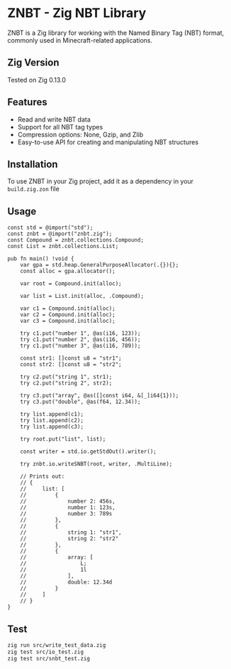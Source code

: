 # ZNBT - Zig NBT Library

ZNBT is a Zig library for working with the Named Binary Tag (NBT) format, commonly used in Minecraft-related applications.

## Zig Version

Tested on Zig 0.13.0

## Features

- Read and write NBT data
- Support for all NBT tag types
- Compression options: None, Gzip, and Zlib
- Easy-to-use API for creating and manipulating NBT structures

## Installation

To use ZNBT in your Zig project, add it as a dependency in your `build.zig.zon` file

## Usage

```zig
const std = @import("std");
const znbt = @import("znbt.zig");
const Compound = znbt.collections.Compound;
const List = znbt.collections.List;

pub fn main() !void {
    var gpa = std.heap.GeneralPurposeAllocator(.{}){};
    const alloc = gpa.allocator();

    var root = Compound.init(alloc);

    var list = List.init(alloc, .Compound);

    var c1 = Compound.init(alloc);
    var c2 = Compound.init(alloc);
    var c3 = Compound.init(alloc);

    try c1.put("number 1", @as(i16, 123));
    try c1.put("number 2", @as(i16, 456));
    try c1.put("number 3", @as(i16, 789));

    const str1: []const u8 = "str1";
    const str2: []const u8 = "str2";

    try c2.put("string 1", str1);
    try c2.put("string 2", str2);

    try c3.put("array", @as([]const i64, &[_]i64{1}));
    try c3.put("double", @as(f64, 12.34));

    try list.append(c1);
    try list.append(c2);
    try list.append(c3);

    try root.put("list", list);

    const writer = std.io.getStdOut().writer();

    try znbt.io.writeSNBT(root, writer, .MultiLine);

    // Prints out:
    // {
    //     list: [
    //         {
    //             number 2: 456s,
    //             number 1: 123s,
    //             number 3: 789s
    //         },
    //         {
    //             string 1: "str1",
    //             string 2: "str2"
    //         },
    //         {
    //             array: [
    //                 L;
    //                 1l
    //             ],
    //             double: 12.34d
    //         }
    //     ]
    // }
}
```

## Test

```bash
zig run src/write_test_data.zig
zig test src/io_test.zig
zig test src/snbt_test.zig
```
